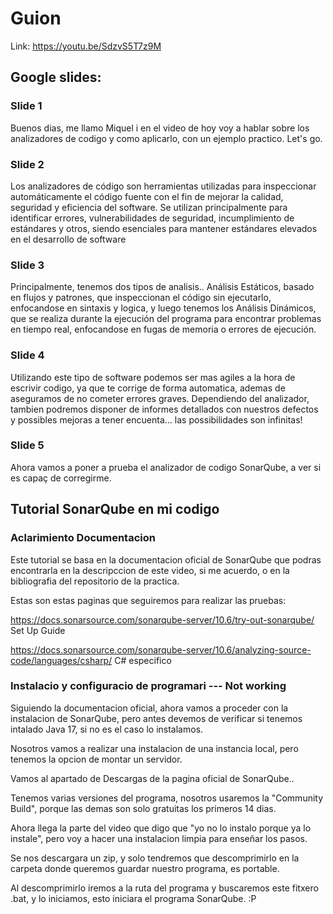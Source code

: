 # Guion

Link: https://youtu.be/SdzvS5T7z9M

## Google slides:
### Slide 1
Buenos dias, me llamo Miquel i en el video de hoy voy a hablar sobre los analizadores de codigo y como aplicarlo, con un ejemplo practico. Let's go.

### Slide 2
Los analizadores de código son herramientas utilizadas para inspeccionar automáticamente el código fuente con el fin de mejorar la calidad, seguridad y eficiencia del software. Se utilizan principalmente para identificar errores, vulnerabilidades de seguridad, incumplimiento de estándares y otros, siendo esenciales para mantener estándares elevados en el desarrollo de software

### Slide 3
Principalmente, tenemos dos tipos de analisis.. Análisis Estáticos, basado en flujos y patrones, que inspeccionan el código sin ejecutarlo, enfocandose en sintaxis y logica, y luego tenemos los Análisis Dinámicos, que se realiza durante la ejecución del programa para encontrar problemas en tiempo real, enfocandose en fugas de memoria o errores de ejecución.

### Slide 4
Utilizando este tipo de software podemos ser mas agiles a la hora de escrivir codigo, ya que te corrige de forma automatica, ademas de aseguramos de no cometer errores graves. Dependiendo del analizador, tambien podremos disponer de informes detallados con nuestros defectos y possibles mejoras a tener encuenta... las possibilidades son infinitas!

### Slide 5
Ahora vamos a poner a prueba el analizador de codigo SonarQube, a ver si es capaç de corregirme.



## Tutorial SonarQube en mi codigo
### Aclarimiento Documentacion
Este tutorial se basa en la documentacion oficial de SonarQube que podras encontrarla en la descripccion de este video, si me acuerdo, o en la bibliografia del repositorio de la practica.

Estas son estas paginas que seguiremos para realizar las pruebas:

https://docs.sonarsource.com/sonarqube-server/10.6/try-out-sonarqube/ Set Up Guide

https://docs.sonarsource.com/sonarqube-server/10.6/analyzing-source-code/languages/csharp/ C# especifico


### Instalacio y configuracio de programari --- Not working
Siguiendo la documentacion oficial, ahora vamos a proceder con la instalacion de SonarQube, pero antes devemos de verificar si tenemos intalado Java 17, si no es el caso lo instalamos.

Nosotros vamos a realizar una instalacion de una instancia local, pero tenemos la opcion de montar un servidor.

Vamos al apartado de Descargas de la pagina oficial de SonarQube..

Tenemos varias versiones del programa, nosotros usaremos la "Community Build", porque las demas son solo gratuitas los primeros 14 dias.

Ahora llega la parte del video que digo que "yo no lo instalo porque ya lo instale", pero voy a hacer una instalacion limpia para enseñar los pasos.

Se nos descargara un zip, y solo tendremos que descomprimirlo en la carpeta donde queremos guardar nuestro programa, es portable.

Al descomprimirlo iremos a la ruta del programa y buscaremos este fitxero .bat, y lo iniciamos, esto iniciara el programa SonarQube. :P

